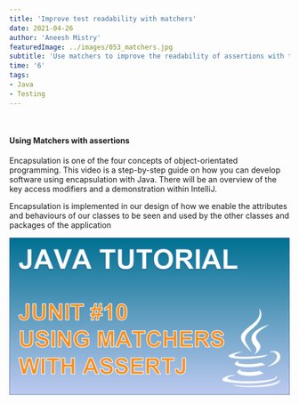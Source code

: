 ```yaml
---
title: 'Improve test readability with matchers'
date: 2021-04-26
author: 'Aneesh Mistry'
featuredImage: ../images/053_matchers.jpg
subtitle: 'Use matchers to improve the readability of assertions with the assertJ library'
time: '6'
tags:
- Java
- Testing
---
```


<br>
<h4>Using Matchers with assertions</h4>
<p>

Encapsulation is one of the four concepts of object-orientated programming. 
This video is a step-by-step guide on how you can develop software using encapsulation with Java. There will be an overview of the key access modifiers and a demonstration within 
IntelliJ.


Encapsulation is implemented in our design of how we enable the attributes and behaviours of our classes to be seen and used by the other classes and packages of the application

[![YouTube video link](../images/053_matchers.jpg)](URL)

</p>
